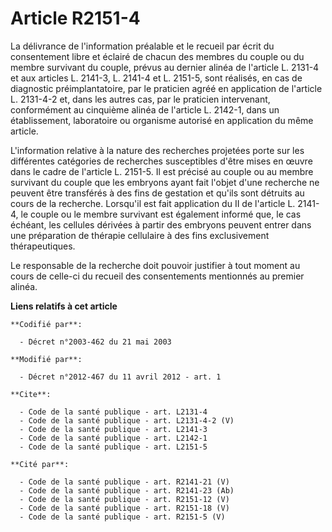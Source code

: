 # Article R2151-4

La délivrance de l'information préalable et le recueil par écrit du consentement libre et éclairé de chacun des membres du
couple ou du membre survivant du couple, prévus au dernier alinéa de l'article L. 2131-4 et aux articles L. 2141-3, L. 2141-4
et L. 2151-5, sont réalisés, en cas de diagnostic préimplantatoire, par le praticien agréé en application de l'article L.
2131-4-2 et, dans les autres cas, par le praticien intervenant, conformément au cinquième alinéa de l'article L. 2142-1, dans
un établissement, laboratoire ou organisme autorisé en application du même article. 

L'information relative à la nature des recherches projetées porte sur les différentes catégories de recherches susceptibles
d'être mises en œuvre dans le cadre de l'article L. 2151-5. Il est précisé au couple ou au membre survivant du couple que les
embryons ayant fait l'objet d'une recherche ne peuvent être transférés à des fins de gestation et qu'ils sont détruits au
cours de la recherche. Lorsqu'il est fait application du II de l'article L. 2141-4, le couple ou le membre survivant est
également informé que, le cas échéant, les cellules dérivées à partir des embryons peuvent entrer dans une préparation de
thérapie cellulaire à des fins exclusivement thérapeutiques. 

Le responsable de la recherche doit pouvoir justifier à tout moment au cours de celle-ci du recueil des consentements
mentionnés au premier alinéa.

**Liens relatifs à cet article**

	**Codifié par**:

	  - Décret n°2003-462 du 21 mai 2003

	**Modifié par**:

	  - Décret n°2012-467 du 11 avril 2012 - art. 1

	**Cite**:

	  - Code de la santé publique - art. L2131-4
	  - Code de la santé publique - art. L2131-4-2 (V)
	  - Code de la santé publique - art. L2141-3
	  - Code de la santé publique - art. L2142-1
	  - Code de la santé publique - art. L2151-5

	**Cité par**:

	  - Code de la santé publique - art. R2141-21 (V)
	  - Code de la santé publique - art. R2141-23 (Ab)
	  - Code de la santé publique - art. R2151-12 (V)
	  - Code de la santé publique - art. R2151-18 (V)
	  - Code de la santé publique - art. R2151-5 (V)
